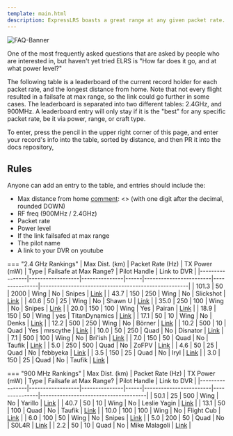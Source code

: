 ```yaml
---
template: main.html
description: ExpressLRS boasts a great range at any given packet rate. Here's what others reached with their aircraft.
---
```


![FAQ-Banner](https://raw.githubusercontent.com/ExpressLRS/ExpressLRS-hardware/master/img/community.png)

One of the most frequently asked questions that are asked by people who are interested in, but haven't yet tried ELRS is "How far does it go, and at what power level?"

The following table is a leaderboard of the current record holder for each packet rate, and the longest distance from home. Note that not every flight resulted in a failsafe at max range, so the link could go further in some cases. The leaderboard is separated into two different tables: 2.4GHz, and 900MHz. A leaderboard entry will only stay if it is the "best" for any specific packet rate, be it via power, range, or craft type.

To enter, press the pencil in the upper right corner of this page, and enter your record's info into the table, sorted by distance, and then PR it into the docs repository,

## Rules
Anyone can add an entry to the table, and entries should include the:

- Max distance from home
[comment]: <> (with one digit after the decimal, rounded DOWN)
- RF freq (900MHz / 2.4GHz)
- Packet rate
- Power level
- If the link failsafed at max range
- The pilot name
- A link to your DVR on youtube

[comment]: <> (To keep things clutter free, if following conditions are met, the person gets taken OFF the leaderboard:)
[comment]: <> (1: The person does NOT have the lowest power level for any given packet rate)
[comment]: <> (2: The person does NOT hold the highest range for any given packet rate)
[comment]: <> (3: The person is NOT using a different craft type than someone else that achieved better in conditions 1 and 2)

=== "2.4 GHz Rankings"
    | Max Dist. (km) | Packet Rate (Hz) | TX Power (mW) | Type | Failsafe at Max Range? | Pilot Handle  | Link to DVR                                         |
    |----------------|------------------|---------------|------|------------------------|---------------|-----------------------------------------------------|
    | 101.3          | 50               | 2000          | Wing | No                     | Snipes        | [Link](https://www.youtube.com/watch?v=IjQYLyvai6s) |
    | 43.7           | 150              | 250           | Wing | No                     | Slickshot     | [Link](https://youtu.be/Fidq5O3IvZs)                |
    | 40.6           | 50               | 25            | Wing | No                     | Shawn U       | [Link](https://youtu.be/TmSVSCLTUGI)                |
    | 35.0           | 250              | 100           | Wing | No                     | Snipes        | [Link](https://youtu.be/dBmTRhgVcyY)                |
    | 20.0           | 150              | 100           | Wing | Yes                    | Pairan        | [Link](https://youtu.be/B9-AItJ9WS0)                |
    | 18.9           | 150              | 50            | Wing | yes                    | TitanDynamics | [Link](https://youtu.be/LPDKBW9XNKM)                |
    | 17.1           | 50               | 10            | Wing | No                     | Denks         | [Link](https://youtu.be/VEkl7GaNszs)                |
    | 12.2           | 500              | 250           | Wing | No                     | Börner        | [Link](https://youtu.be/GUUngM6NcAg)                |
    | 10.2           | 500              | 10            | Quad | Yes                    | mrscythe      | [Link](https://youtu.be/IpiPEZrCGtg)                |
    | 10.0           | 50               | 250           | Quad | No                     | Disnator      | [Link](https://youtu.be/p6USo0VsLag)                |
    | 7.1            | 500              | 100           | Wing | No                     | Bri'ish       | [Link](https://youtu.be/FsQiL0LYnaY)                |
    | 7.0            | 150              | 50            | Quad | No                     | Taufik        | [Link](https://youtu.be/bUlUGCup48I)                |
    | 5.0            | 250              | 500           | Quad | No                     | ZoFPV         | [Link](https://youtu.be/JyNvywwi90s)                |
    | 4.6            | 50               | 25            | Quad | No                     | febbyeka      | [Link](https://youtu.be/jtiu6GdsKhA)                |
    | 3.5            | 150              | 25            | Quad | No                     | Iryl          | [Link](https://youtu.be/PfvmLjllbss)                |
    | 3.0            | 150              | 25            | Quad | No                     | Taufik        | [Link](https://youtu.be/vG_hxHndXdI)                |

=== "900 MHz Rankings"
    | Max Dist. (km) | Packet Rate (Hz) | TX Power (mW) | Type | Failsafe at Max Range? | Pilot Handle  | Link to DVR                          |
    |----------------|------------------|---------------|------|------------------------|---------------|--------------------------------------|
    | 50.1           | 25               | 500           | Wing | No                     | Yarillo       | [Link](https://youtu.be/EJeTSvX5jrA) |
    | 40.7           | 50               | 10            | Wing | No                     | Leslie Yagin  | [Link](https://youtu.be/HRqTklpWDIM) |
    | 13.1           | 50               | 100           | Quad | No                     | Taufik        | [Link](https://youtu.be/Thrz9QuZGWE) |
    | 10.0           | 100              | 100           | Wing | No                     | Flight Cub    | [Link](https://youtu.be/fg4MxRdKryU) |
    | 6.0            | 100              | 50            | Wing | No                     | Snipes        | [Link](https://youtu.be/kN89mINbmQc) |
    | 5.0            | 200              | 50            | Quad | No                     | S0L4R         | [Link](https://youtu.be/g68G75L6wvY) |
    | 2.2            | 50               | 10            | Quad | No                     | Mike Malagoli | [Link](https://youtu.be/qi4OygUAZxA) |
